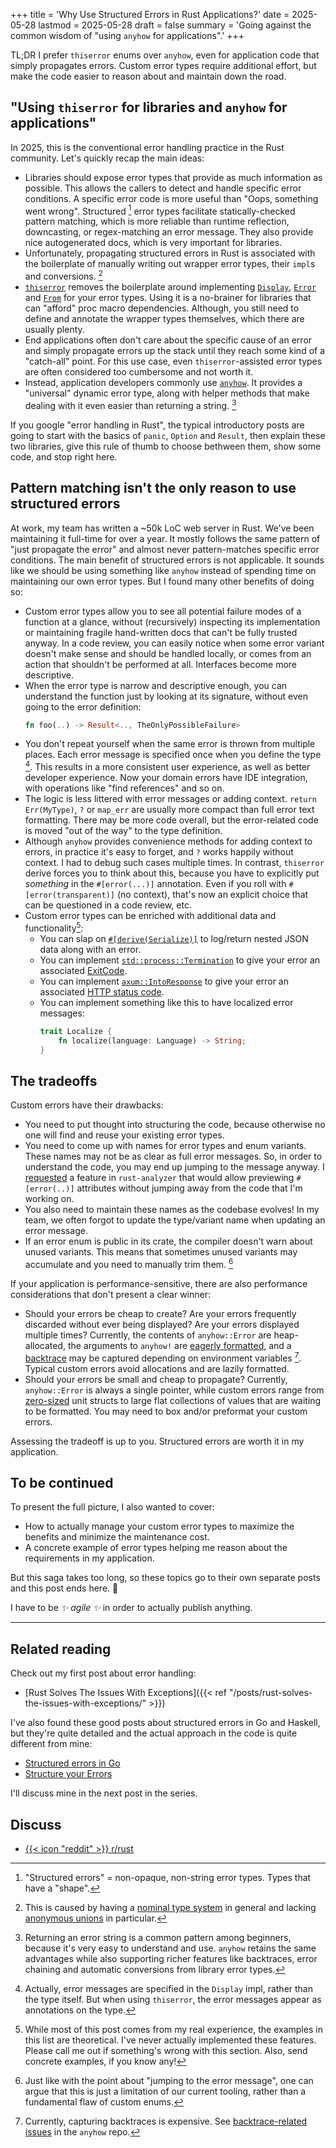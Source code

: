 +++
title = 'Why Use Structured Errors in Rust Applications?'
date = 2025-05-28
lastmod = 2025-05-28
draft = false
summary = 'Going against the common wisdom of "using `anyhow` for applications".'
+++

TL;DR I prefer `thiserror` enums over `anyhow`, even for application code that
simply propagates errors. Custom error types require additional effort, but make
the code easier to reason about and maintain down the road.

## "Using `thiserror` for libraries and `anyhow` for applications"

In 2025, this is the conventional error handling practice in the Rust community.
Let's quickly recap the main ideas:

- Libraries should expose error types that provide as much information as
  possible. This allows the callers to detect and handle specific error
  conditions. A specific error code is more useful than "Oops, something went
  wrong". Structured [^structured] error types facilitate statically-checked
  pattern matching, which is more reliable than runtime reflection, downcasting,
  or regex-matching an error message. They also provide nice autogenerated docs,
  which is very important for libraries.
- Unfortunately, propagating structured errors in Rust is associated with the
  boilerplate of manually writing out wrapper error types, their `impl`s and
  conversions. [^nominal]
- [`thiserror`](https://github.com/dtolnay/thiserror) removes the boilerplate
  around implementing
  [`Display`](https://doc.rust-lang.org/std/fmt/trait.Display.html),
  [`Error`](https://doc.rust-lang.org/std/error/trait.Error.html) and
  [`From`](https://doc.rust-lang.org/std/convert/trait.From.html) for your error
  types. Using it is a no-brainer for libraries that can "afford" proc macro
  dependencies. Although, you still need to define and annotate the wrapper
  types themselves, which there are usually plenty.
- End applications often don't care about the specific cause of an error and
  simply propagate errors up the stack until they reach some kind of a
  "catch-all" point. For this use case, even `thiserror`-assisted error types
  are often considered too cumbersome and not worth it.
- Instead, application developers commonly use
  [`anyhow`](https://github.com/dtolnay/anyhow). It provides a "universal"
  dynamic error type, along with helper methods that make dealing with it even
  easier than returning a string. [^error-string]

If you google "error handling in Rust", the typical introductory posts are going
to start with the basics of `panic`, `Option` and `Result`, then explain these
two libraries, give this rule of thumb to choose bethween them, show some code,
and stop right here.

## Pattern matching isn't the only reason to use structured errors

At work, my team has written a ~50k LoC web server in Rust. We've been
maintaining it full-time for over a year. It mostly follows the same pattern of
"just propagate the error" and almost never pattern-matches specific error
conditions. The main benefit of structured errors is not applicable. It sounds
like we should be using something like `anyhow` instead of spending time on
maintaining our own error types. But I found many other benefits of doing so:

- Custom error types allow you to see all potential failure modes of a function
  at a glance, without (recursively) inspecting its implementation or
  maintaining fragile hand-written docs that can't be fully trusted anyway. In a
  code review, you can easily notice when some error variant doesn't make sense
  and should be handled locally, or comes from an action that shouldn't be
  performed at all. Interfaces become more descriptive.
- When the error type is narrow and descriptive enough, you can understand the
  function just by looking at its signature, without even going to the error
  definition:
  ```rust
  fn foo(..) -> Result<.., TheOnlyPossibleFailure>
  ```
- You don't repeat yourself when the same error is thrown from multiple places.
  Each error message is specified once when you define the type
  [^message-in-display]. This results in a more consistent user experience, as
  well as better developer experience. Now your domain errors have IDE
  integration, with operations like "find references" and so on.
- The logic is less littered with error messages or adding context.
  `return Err(MyType)`, `?` or `map_err` are usually more compact than full
  error text formatting. There may be more code overall, but the error-related
  code is moved "out of the way" to the type definition.
- Although `anyhow` provides convenience methods for adding context to errors,
  in practice it's easy to forget, and `?` works happily without context. I had
  to debug such cases multiple times. In contrast, `thiserror` derive forces you
  to think about this, because you have to explicitly put *something* in the
  `#[error(...)]` annotation. Even if you roll with `#[error(transparent)]` (no
  context), that's now an explicit choice that can be questioned in a code
  review, etc.
- Custom error types can be enriched with additional data and
  functionality[^theoretical-impls]:
    - You can slap on
      [`#[derive(Serialize)]`](https://docs.rs/serde/1.0.219/serde/trait.Serialize.html)
      to log/return nested JSON data along with an error.
    - You can implement
      [`std::process::Termination`](https://doc.rust-lang.org/stable/std/process/trait.Termination.html)
      to give your error an associated
      [ExitCode](https://doc.rust-lang.org/stable/std/process/struct.ExitCode.html).
    - You can implement
      [`axum::IntoResponse`](https://docs.rs/axum/0.8.1/axum/response/trait.IntoResponse.html)
      to give your error an associated [HTTP status
      code](https://docs.rs/http/1.2.0/http/response/struct.Response.html#method.status).
    - You can implement something like this to have localized error messages:
      ```rust
      trait Localize {
          fn localize(language: Language) -> String;
      }
      ```

## The tradeoffs

Custom errors have their drawbacks:

- You need to put thought into structuring the code, because otherwise no one
  will find and reuse your existing error types.
- You need to come up with names for error types and enum variants. These names
  may not be as clear as full error messages. So, in order to understand the
  code, you may end up jumping to the message anyway. I
  [requested](https://github.com/rust-lang/rust-analyzer/issues/16945) a feature
  in `rust-analyzer` that would allow previewing `#[error(..)]` attributes
  without jumping away from the code that I'm working on.
- You also need to maintain these names as the codebase evolves! In my team, we
  often forgot to update the type/variant name when updating an error message.
- If an error enum is public in its crate, the compiler doesn't warn about
  unused variants. This means that sometimes unused variants may accumulate and
  you need to manually trim them. [^tooling-issue]

If your application is performance-sensitive, there are also performance
considerations that don't present a clear winner:

- Should your errors be cheap to create? Are your errors frequently discarded
  without ever being displayed? Are your errors displayed multiple times?
  Currently, the contents of `anyhow::Error` are heap-allocated, the arguments
  to `anyhow!` are [eagerly
  formatted](https://play.rust-lang.org/?version=stable&mode=debug&edition=2021&gist=41af825d68e5b1d7bafdbaa9d768787d),
  and a
  [backtrace](https://docs.rs/anyhow/1.0.95/anyhow/struct.Error.html#method.backtrace)
  may be captured depending on environment variables [^backtrace-issues].
  Typical custom errors avoid allocations and are lazily formatted.
- Should your errors be small and cheap to propagate?
  Currently, `anyhow::Error` is always a single pointer, while custom errors
  range from
  [zero-sized](https://doc.rust-lang.org/nomicon/exotic-sizes.html#zero-sized-types-zsts)
  unit structs to large flat collections of values that are waiting to be
  formatted. You may need to box and/or preformat your custom errors.

Assessing the tradeoff is up to you. Structured errors are worth it in my
application.

## To be continued

To present the full picture, I also wanted to cover:

- How to actually manage your custom error types to maximize the benefits and
  minimize the maintenance cost.
- A concrete example of error types helping me reason about the requirements in
  my application.

But this saga takes too long, so these topics go to their own separate posts and
this post ends here. 🚧

I have to be *✨ agile ✨* in order to actually publish anything.

---

## Related reading

Check out my first post about error handling:

- [Rust Solves The Issues With Exceptions]({{< ref
"/posts/rust-solves-the-issues-with-exceptions/" >}})

I've also found these good posts about structured errors in Go and Haskell, but
they're quite detailed and the actual approach in the code is quite different
from mine:

- [Structured errors in Go](https://southcla.ws/structured-errors-in-go)
- [Structure your Errors](https://jelv.is/blog/Structure-your-Errors/)

I'll discuss mine in the next post in the series.

## Discuss

- [{{< icon "reddit" >}}
  r/rust](https://www.reddit.com/r/rust/comments/1kx0ak8/why_use_structured_errors_in_rust_applications/?)

[^structured]: "Structured errors" = non-opaque, non-string error types. Types
that have a "shape".

[^nominal]: This is caused by having a [nominal type
system](https://en.wikipedia.org/wiki/Nominal_type_system) in general and
lacking [anonymous unions](https://github.com/rust-lang/rfcs/issues/294) in
particular.

[^error-string]: Returning an error string is a common pattern among beginners,
because it's very easy to understand and use. `anyhow` retains the same
advantages while also supporting richer features like backtraces, error
chaining and automatic conversions from library error types.

[^message-in-display]: Actually, error messages are specified in the `Display`
impl, rather than the type itself. But when using `thiserror`, the error
messages appear as annotations on the type.

[^theoretical-impls]: While most of this post comes from my real experience, the
examples in this list are theoretical. I've never actually implemented these
features. Please call me out if something's wrong with this section. Also, send
concrete examples, if you know any!

[^tooling-issue]: Just like with the point about "jumping to the error message",
one can argue that this is just a limitation of our current tooling, rather than
a fundamental flaw of custom enums.

[^backtrace-issues]: Currently, capturing backtraces is expensive. See
[backtrace-related
issues](https://github.com/dtolnay/anyhow/issues?q=is%3Aissue%20state%3Aopen%20backtrace)
in the `anyhow` repo.
